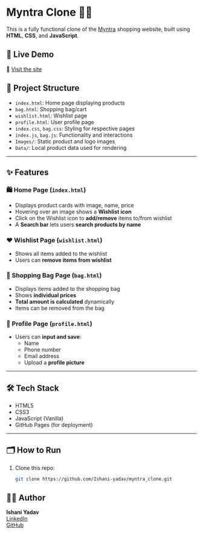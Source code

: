 # Myntra Clone 👕👜

This is a fully functional clone of the [Myntra](https://www.myntra.com/) shopping website, built using **HTML**, **CSS**, and **JavaScript**.

## 🚀 Live Demo
🔗 [Visit the site](https://github.com/Ishani-yadav/myntra_clone.git)

## 📁 Project Structure

- `index.html`: Home page displaying products
- `bag.html`: Shopping bag/cart
- `wishlist.html`: Wishlist page
- `profile.html`: User profile page
- `index.css`, `bag.css`: Styling for respective pages
- `index.js`, `bag.js`: Functionality and interactions
- `Images/`: Static product and logo images
- `Data/`: Local product data used for rendering

---

## ✨ Features

### 🛍 Home Page (`index.html`)
- Displays product cards with image, name, price
- Hovering over an image shows a **Wishlist icon**
- Click on the Wishlist icon to **add/remove** items to/from wishlist
- A **Search bar** lets users **search products by name**

### ❤️ Wishlist Page (`wishlist.html`)
- Shows all items added to the wishlist
- Users can **remove items from wishlist**

### 🛒 Shopping Bag Page (`bag.html`)
- Displays items added to the shopping bag
- Shows **individual prices**
- **Total amount is calculated** dynamically
- Items can be removed from the bag

### 👤 Profile Page (`profile.html`)
- Users can **input and save**:
  - Name
  - Phone number
  - Email address
  - Upload a **profile picture**

---

## 🛠 Tech Stack

- HTML5
- CSS3
- JavaScript (Vanilla)
- GitHub Pages (for deployment)

---

## 🗂 How to Run

1. Clone this repo:
   ```bash
   git clone https://github.com/Ishani-yadav/myntra_clone.git


## 🙋‍♀️ Author

**Ishani Yadav**  
[LinkedIn](https://www.linkedin.com/in/ishani-yadav-7448is/)  
[GitHub](https://github.com/Ishani-yadav)

